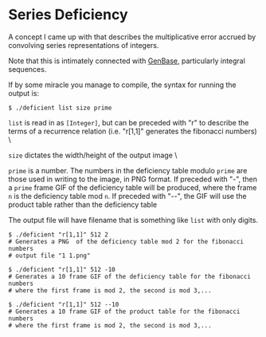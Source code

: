 Series Deficiency
=====================

A concept I came up with that describes the multiplicative error accrued by
convolving series representations of integers.

Note that this is intimately connected with
[GenBase](https://github.com/queue-miscreant/GenBase),
particularly integral sequences.

If by some miracle you manage to compile, the syntax for running the output is:

```
$ ./deficient list size prime
```
`list` is read in as `[Integer]`, but can be preceded with "r" to describe the
terms of a recurrence relation (i.e. "r[1,1]" generates the fibonacci numbers) \

`size` dictates the width/height of the output image \

`prime` is a number. The numbers in the deficiency table modulo `prime` are those
used in writing to the image, in PNG format.
If preceded with "-", then a `prime` frame GIF of the deficiency table will be produced,
where the frame `n` is the deficiency table mod `n`.
If preceded with "--", the GIF will use the product table rather than the deficiency table

The output file will have filename that is something like `list` with only digits.

```
$ ./deficient "r[1,1]" 512 2
# Generates a PNG  of the deficiency table mod 2 for the fibonacci numbers
# output file "1 1.png"

$ ./deficient "r[1,1]" 512 -10
# Generates a 10 frame GIF of the deficiency table for the fibonacci numbers
# where the first frame is mod 2, the second is mod 3,...

$ ./deficient "r[1,1]" 512 --10
# Generates a 10 frame GIF of the product table for the fibonacci numbers
# where the first frame is mod 2, the second is mod 3,...
```
